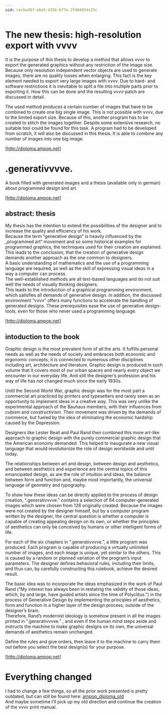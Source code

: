 ```yaml
---
uid: cecba36f-eba5-435b-b77e-2f466654c25c
---
```


#  The new thesis: high-resolution export with vvvv
It is the purpose of this thesis to develop a method that allows vvvv to export the generated graphics without any restriction of the image size. Because only resolution independent vector objects are used to generate images, there are no quality losses when enlarging. This fact is the key element needed to export very large images with vvvv. Due to hard- and software restrictions it is inevitable to split a file into multiple parts prior to exporting it. How this can be done and the resulting vvvv-patch are discussed in detail.  

The used method produces a certain number of images that have to be combined to create one big single image. This is not possible with vvvv, due to the limited export size. Because of this, another program has to be created to stitch the images together. Despite some extensive research, no suitable tool could be found for this task. A program had to be developed from scratch, it will also be discussed in this thesis. It is able to combine any number of images into one big image.  

[http://diploma.ampop.net]  

#  .generativvvve.
A book filled with generated images and a thesis (available only in german) about programmed design and art.  

[http://diploma.ampop.net]  

##  abstract: thesis
My thesis has the intention to extend the possibilities of the designer and to increase the quality and efficiency of his work.   
Because the term “generative design” is heavily influenced by the „programmed art“ movement and so some historical examples for programmed graphics, the techniques used for their creation are explained. This leads to the conclusion, that the creation of generative design demands another approach as the one common to designers.  
A basic understanding of mathematics and the use of a programming language are required, as well as the skill of expressing visual ideas in a way a computer can process.  
The well-established methods are all text-based languages and do not suit well the needs of visually thinking designers.  
This leads to the introduction of a graphical programming environment, which satisfies all demands of generative design. In addition, the discussed environment “vvvv” offers many functions to accelerate the handling of generated designs. These prerequisites ease the use of generative design-tools, even for those who never used a programming language.  

[http://diploma.ampop.net]  

##  intoduction to the book
Graphic design is the most prevalent form of all the arts. It fulfills personal needs as well as the needs of society and embraces both economic and ergonomic concepts; it is connected to numerous other disciplines including art, architecture and literature. Graphic design is produced in such volume that it covers most of our urban spaces and nearly every object we encounter in our everyday life. And still the designer’s profession and his way of life has not changed much since the early 1930s.  

Until the Second World War, graphic design was for the most part a commercial art practiced by printers and typesetters and rarely seen as an opportunity to implement ideas in a creative way. This was very unlike the experimental approach of the Bauhaus members, with their influences from cubism and constructivism. Their movement was driven by the demands of commerce, but fueled by the idea of eliminating the economic hardship caused by the Depression.  

Designers like Lester Beall and Paul Rand then combined this more art-like approach to graphic design with the purely commercial graphic design that the American economy demanded. This helped to inaugurate a new visual language that would revolutionize the role of design worldwide and until today.  

The relationships between art and design, between design and aesthetics, and between aesthetics and experience are the central topics of this emancipated design, as are the role of intuition and ideas, the balance between form and function and, maybe most importantly, the universal language of geometry and typography.  

To show how these ideas can be directly applied to the process of design creation, “.generativvvve.” contains a selection of 64 computer-generated images which were chosen from 128 originally created. Because the images were not created by the designer himself, but by a computer program written by the designer, the central question is whether a computer is capable of creating appealing design on its own, or whether the principles of aesthetics can only be conceived by humans or other intelligent forms of life.  

For each of the six chapters in “.generativvvve.”, a little program was produced. Each program is capable of producing a virtually unlimited number of images, and each image is unique, yet similar to the others. This is caused by a random or planned variation of the program’s input parameters. The designer defines behavioral rules, including their limits, and thus can, by carefully constructing this rulebook, achieve the desired result.   

The basic idea was to incorporate the ideas emphasized in the work of Paul Rand (“My interest has always been in restating the validity of those ideas, which, by and large, have guided artists since the time of Polyclitus.”) in the process of Generative Design by implementing the principles of aesthetics, form and function in a higher layer of the design process, outside of the designer’s brain.  
Therefore, Rand’s modernist ideology is somehow present in all the images printed in “.generativvvve.” , and even if the human mind steps aside and instructs the machine to make graphic designs on its own, the universal demands of aesthetics remain unchanged.  

Define the rules and give orders, then leave it to the machine to carry them out before you select the best design(s) for your purpose.   

[http://diploma.ampop.net]  

#  Everything changed
I had to change a few things, so all the prior work presented is pretty outdated, but can still be found here: [ampop_diploma_old](xref:52eabf9a-25d1-458d-b582-9029cdf1038b)  
And maybe sometime I'll pick up my old direction and continue the creation of the vvvv print manual.